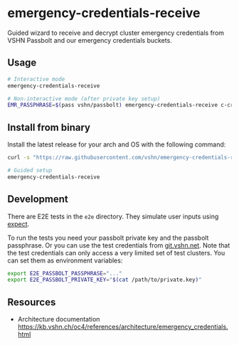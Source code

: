 # emergency-credentials-receive

Guided wizard to receive and decrypt cluster emergency credentials from VSHN Passbolt and our emergency credentials buckets.

## Usage

```sh
# Interactive mode
emergency-credentials-receive

# Non-interactive mode (after private key setup)
EMR_PASSPHRASE=$(pass vshn/passbolt) emergency-credentials-receive c-crashy-wreck-1234
```

## Install from binary

Install the latest release for your arch and OS with the following command:

```sh
curl -s "https://raw.githubusercontent.com/vshn/emergency-credentials-receive/main/install.sh" | bash

# Guided setup
emergency-credentials-receive
```

## Development

There are E2E tests in the `e2e` directory.
They simulate user inputs using [expect](https://core.tcl-lang.org/expect/index).

To run the tests you need your passbolt private key and the passbolt passphrase.
Or you can use the test credentials from [git.vshn.net](https://git.vshn.net/syn/passbolt-pubkey-sync/-/settings/ci_cd).
Note that the test credentials can only access a very limited set of test clusters.
You can set them as environment variables:

```sh
export E2E_PASSBOLT_PASSPHRASE="..."
export E2E_PASSBOLT_PRIVATE_KEY="$(cat /path/to/private.key)"
```

## Resources

- Architecture documentation https://kb.vshn.ch/oc4/references/architecture/emergency_credentials.html
